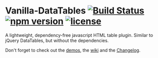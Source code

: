 # Vanilla-DataTables [![Build Status](https://travis-ci.org/Mobius1/Vanilla-DataTables.svg?branch=master)](https://travis-ci.org/Mobius1/Vanilla-DataTables) [![npm version](https://badge.fury.io/js/vanilla-datatables.svg)](https://badge.fury.io/js/vanilla-datatables) [![license](https://img.shields.io/github/license/mashape/apistatus.svg)](https://github.com/Mobius1/Vanilla-DataTables/blob/master/LICENSE)
A lightweight, dependency-free javascript HTML table plugin. Similar to jQuery DataTables, but without the dependencies.

Don't forget to check out the [demos](http://mobius.ovh/docs/vanilla-datatables/pages/demos), the [wiki](https://github.com/Mobius1/Vanilla-DataTables/wiki) and the [Changelog](http://mobius.ovh/docs/vanilla-datatables/pages/changelog).
